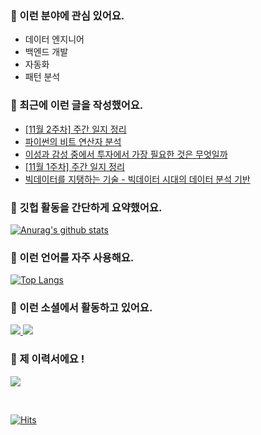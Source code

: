 ### 📡 이런 분야에 관심 있어요.

- 데이터 엔지니어
- 백엔드 개발
- 자동화
- 패턴 분석

### 📝 최근에 이런 글을 작성했어요.

<!-- BLOG-POST-LIST:START -->
- [[11월 2주차] 주간 일지 정리](https://blex.me/@mildsalmon/11%EC%9B%94-2%EC%A3%BC%EC%B0%A8-%EC%A3%BC%EA%B0%84-%EC%9D%BC%EC%A7%80-%EC%A0%95%EB%A6%AC)
- [파이썬의 비트 연산자 분석](https://blex.me/@mildsalmon/%ED%8C%8C%EC%9D%B4%EC%8D%AC%EC%9D%98-%EB%B9%84%ED%8A%B8-%EC%97%B0%EC%82%B0%EC%9E%90-%EB%B6%84%EC%84%9D)
- [이성과 감성 중에서 투자에서 가장 필요한 것은 무엇일까](https://blex.me/@mildsalmon/%EC%9D%B4%EC%84%B1%EA%B3%BC-%EA%B0%90%EC%84%B1-%EC%A4%91%EC%97%90%EC%84%9C-%ED%88%AC%EC%9E%90%EC%97%90%EC%84%9C-%EA%B0%80%EC%9E%A5-%ED%95%84%EC%9A%94%ED%95%9C-%EA%B2%83%EC%9D%80-%EB%AC%B4%EC%97%87%EC%9D%BC%EA%B9%8C)
- [[11월 1주차] 주간 일지 정리](https://blex.me/@mildsalmon/11%EC%9B%94-1%EC%A3%BC%EC%B0%A8-%EC%A3%BC%EA%B0%84-%EC%9D%BC%EC%A7%80-%EC%A0%95%EB%A6%AC)
- [빅데이터를 지탱하는 기술 - 빅데이터 시대의 데이터 분석 기반](https://blex.me/@mildsalmon/%EB%B9%85%EB%8D%B0%EC%9D%B4%ED%84%B0%EB%A5%BC-%EC%A7%80%ED%83%B1%ED%95%98%EB%8A%94-%EA%B8%B0%EC%88%A0-%EB%B9%85%EB%8D%B0%EC%9D%B4%ED%84%B0-%EC%8B%9C%EB%8C%80%EC%9D%98-%EB%8D%B0%EC%9D%B4%ED%84%B0-%EB%B6%84%EC%84%9D-%EA%B8%B0%EB%B0%98)
<!-- BLOG-POST-LIST:END -->

### 📑 깃헙 활동을 간단하게 요약했어요.

[![Anurag's github stats](https://github-readme-stats.vercel.app/api?username=mildsalmon&count_private=false&show_icons=true)](https://github.com/mildsalmon)

### 🥇 이런 언어를 자주 사용해요.

[![Top Langs](https://github-readme-stats.vercel.app/api/top-langs/?username=mildsalmon&hide=html)](https://github.com/mildsalmon)

### 🔮 이런 소셜에서 활동하고 있어요.

<p>

<a href="https://blex.me/@mildsalmon/about">
    <img src="http://img.shields.io/badge/BLOG-black?style=plastic&logo=bloglovin">
</a>

<a href="https://solved.ac/profile/mildsalmon">
    <img src="http://img.shields.io/badge/backjoon-blueviolet?style=plastic">
</a>

### 📜 제 이력서에요 !

<!-- <a href="https://mildsalmon.notion.site/c6540c28f55a4d90b4d2dcb181e15307">
    <img src="https://img.shields.io/badge/Resume-orange?style=social&logo=MailChimp">
</a>

<a href="https://mildsalmon.notion.site/c6540c28f55a4d90b4d2dcb181e15307">
    <img src="https://img.shields.io/badge/Resume-orange?style=plastic&logo=MailChimp">
</a>
    
<a href="https://mildsalmon.notion.site/c6540c28f55a4d90b4d2dcb181e15307">
    <img src="https://img.shields.io/badge/Resume-orange?style=plastic&logo=Jordan">
</a>
    
<a href="https://mildsalmon.notion.site/c6540c28f55a4d90b4d2dcb181e15307">
    <img src="https://img.shields.io/badge/Resume-orange?style=plastic&logo=GreenSock">
</a> -->
    
<a href="https://mildsalmon.notion.site/c6540c28f55a4d90b4d2dcb181e15307">
    <img src="https://img.shields.io/badge/Resume-orange?style=plastic&logo=Notion">
</a>
    

<p>
<br>

[![Hits](https://hits.seeyoufarm.com/api/count/incr/badge.svg?url=https%3A%2F%2Fgithub.com%2Fmildsalmon)](https://hits.seeyoufarm.com)
